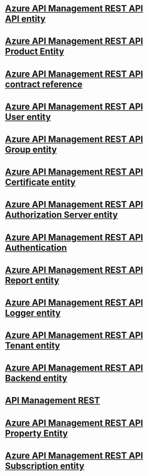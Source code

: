 # [Azure API Management REST API API entity](ApiManagementREST/Azure-API-Management-REST-API-API-entity.md)
# [Azure API Management REST API Product Entity](ApiManagementREST/Azure-API-Management-REST-API-Product-Entity.md)
# [Azure API Management REST API contract reference](ApiManagementREST/Azure-API-Management-REST-API-contract-reference.md)
# [Azure API Management REST API User entity](ApiManagementREST/Azure-API-Management-REST-API-User-entity.md)
# [Azure API Management REST API Group entity](ApiManagementREST/Azure-API-Management-REST-API-Group-entity.md)
# [Azure API Management REST API Certificate entity](ApiManagementREST/Azure-API-Management-REST-API-Certificate-entity.md)
# [Azure API Management REST API Authorization Server entity](ApiManagementREST/Azure-API-Management-REST-API-Authorization-Server-entity.md)
# [Azure API Management REST API Authentication](ApiManagementREST/Azure-API-Management-REST-API-Authentication.md)
# [Azure API Management REST API Report entity](ApiManagementREST/Azure-API-Management-REST-API-Report-entity.md)
# [Azure API Management REST API Logger entity](ApiManagementREST/Azure-API-Management-REST-API-Logger-entity.md)
# [Azure API Management REST API Tenant entity](ApiManagementREST/Azure-API-Management-REST-API-Tenant-entity.md)
# [Azure API Management REST API Backend entity](ApiManagementREST/Azure-API-Management-REST-API-Backend-entity.md)
# [API Management REST](ApiManagementREST/API-Management-REST.md)
# [Azure API Management REST API Property Entity](ApiManagementREST/Azure-API-Management-REST-API-Property-Entity.md)
# [Azure API Management REST API Subscription entity](ApiManagementREST/Azure-API-Management-REST-API-Subscription-entity.md)
